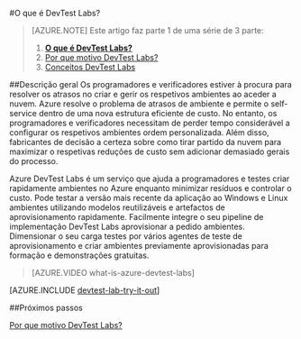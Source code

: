 <properties
    pageTitle="O que é DevTest Labs? | Microsoft Azure"
    description="Saiba como DevTest Labs pode torná-la mais fácil criar, gerir e monitorizar máquinas virtuais Azure"
    services="devtest-lab,virtual-machines"
    documentationCenter="na"
    authors="tomarcher"
    manager="douge"
    editor=""/>

<tags
    ms.service="devtest-lab"
    ms.workload="na"
    ms.tgt_pltfrm="na"
    ms.devlang="na"
    ms.topic="article"
    ms.date="08/25/2016"
    ms.author="tarcher"/>

#<a name="what-is-devtest-labs"></a>O que é DevTest Labs?

> [AZURE.NOTE]
> Este artigo faz parte 1 de uma série de 3 parte:
> 
> 1. **[O que é DevTest Labs?](devtest-lab-overview.md)**
> 1. [Por que motivo DevTest Labs?](devtest-lab-why.md)
> 1. [Conceitos DevTest Labs](devtest-lab-concepts.md)

##<a name="overview"></a>Descrição geral
Os programadores e verificadores estiver à procura para resolver os atrasos no criar e gerir os respetivos ambientes ao aceder a nuvem.  Azure resolve o problema de atrasos de ambiente e permite o self-service dentro de uma nova estrutura eficiente de custo.  No entanto, os programadores e verificadores necessitam de perder tempo considerável a configurar os respetivos ambientes ordem personalizada. Além disso, fabricantes de decisão a certeza sobre como tirar partido da nuvem para maximizar o respetivas reduções de custo sem adicionar demasiado gerais do processo.

Azure DevTest Labs é um serviço que ajuda a programadores e testes criar rapidamente ambientes no Azure enquanto minimizar resíduos e controlar o custo. Pode testar a versão mais recente da aplicação ao Windows e Linux ambientes utilizando modelos reutilizáveis e artefactos de aprovisionamento rapidamente. Facilmente integre o seu pipeline de implementação DevTest Labs aprovisionar a pedido ambientes. Dimensionar o seu carga testes por vários agentes de teste de aprovisionamento e criar ambientes previamente aprovisionadas para formação e demonstrações gratuitas.

> [AZURE.VIDEO what-is-azure-devtest-labs]

[AZURE.INCLUDE [devtest-lab-try-it-out](../../includes/devtest-lab-try-it-out.md)]

##<a name="next-steps"></a>Próximos passos

[Por que motivo DevTest Labs?](devtest-lab-why.md)
